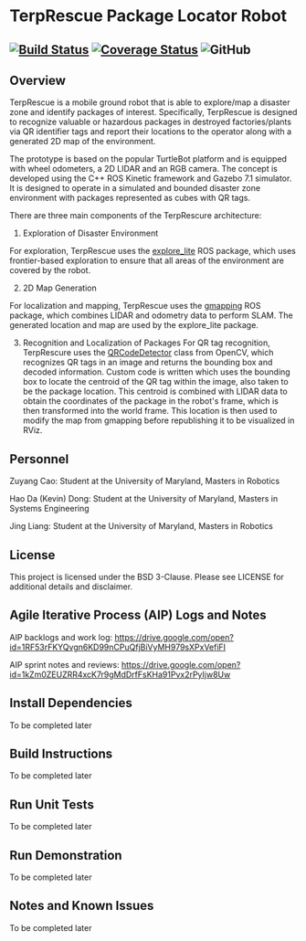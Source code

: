 # TerpRescue Package Locator Robot
[![Build Status](https://travis-ci.com/kdglider/terprescue.svg?branch=master)](https://travis-ci.com/kdglider/terprescue)
[![Coverage Status](https://coveralls.io/repos/github/kdglider/terprescue/badge.svg?branch=master)](https://coveralls.io/github/kdglider/terprescue?branch=master)
![GitHub](https://img.shields.io/github/license/kdglider/terprescue)
---


## Overview
TerpRescue is a mobile ground robot that is able to explore/map a disaster zone and identify packages of interest. Specifically, TerpRescue is designed to recognize valuable or hazardous packages in destroyed factories/plants via QR identifier tags and report their locations to the operator along with a generated 2D map of the environment.

The prototype is based on the popular TurtleBot platform and is equipped with wheel odometers, a 2D LIDAR and an RGB camera. The concept is developed using the C++ ROS Kinetic framework and Gazebo 7.1 simulator. It is designed to operate in a simulated and bounded disaster zone environment with packages represented as cubes with QR tags.

There are three main components of the TerpRescure architecture:

1) Exploration of Disaster Environment

For exploration, TerpRescue uses the [explore_lite](http://wiki.ros.org/explore_lite) ROS package, which uses frontier-based exploration to ensure that all areas of the environment are covered by the robot.

2) 2D Map Generation

For localization and mapping, TerpRescue uses the [gmapping](http://wiki.ros.org/gmapping) ROS package, which combines LIDAR and odometry data to perform SLAM. The generated location and map are used by the explore_lite package.

3) Recognition and Localization of Packages
For QR tag recognition, TerpRescure uses the [QRCodeDetector](https://docs.opencv.org/3.4/de/dc3/classcv_1_1QRCodeDetector.html) class from OpenCV, which recognizes QR tags in an image and returns the bounding box and decoded information. Custom code is written which uses the bounding box to locate the centroid of the QR tag within the image, also taken to be the package location. This centroid is combined with LIDAR data to obtain the coordinates of the package in the robot's frame, which is then transformed into the world frame. This location is then used to modify the map from gmapping before republishing it to be visualized in RViz.


## Personnel
Zuyang Cao: Student at the University of Maryland, Masters in Robotics

Hao Da (Kevin) Dong: Student at the University of Maryland, Masters in Systems Engineering

Jing Liang: Student at the University of Maryland, Masters in Robotics


## License
This project is licensed under the BSD 3-Clause. Please see LICENSE for additional details and disclaimer. 


## Agile Iterative Process (AIP) Logs and Notes
AIP backlogs and work log:
https://drive.google.com/open?id=1RF53rFKYQvgn6KD99nCPuQfjBiVyMH979sXPxVefiFI

AIP sprint notes and reviews:
https://drive.google.com/open?id=1kZm0ZEUZRR4xcK7r9gMdDrfFsKHa91Pvx2rPyIjw8Uw


## Install Dependencies
To be completed later


## Build Instructions
To be completed later


## Run Unit Tests
To be completed later


## Run Demonstration 
To be completed later


## Notes and Known Issues
To be completed later
